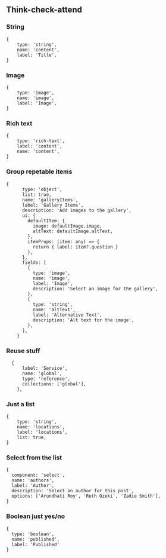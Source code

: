 ## Think-check-attend

### String

```
{
    type: 'string',
    name: 'content',
    label: 'Title',
}
```

### Image

```
{
    type: 'image',
    name: 'image',
    label: 'Image',
}
```

### Rich text

```
{
    type: 'rich-text',
    label: 'content',
    name: 'content',
}
```

### Group repetable items

```
{
      type: 'object',
      list: true,
      name: 'galleryItems',
      label: 'Gallery Items',
      description: 'Add images to the gallery',
      ui: {
        defaultItem: {
          image: defaultImage.image,
          altText: defaultImage.altText,
        },
        itemProps: (item: any) => {
          return { label: item?.question }
        },
      },
      fields: [
        {
          type: 'image',
          name: 'image',
          label: 'Image',
          description: 'Select an image for the gallery',
        },
        {
          type: 'string',
          name: 'altText',
          label: 'Alternative Text',
          description: 'Alt text for the image',
        },
      ],
    }

```

### Reuse stuff

```
  {
      label: 'Service',
      name: 'global',
      type: 'reference',
      collections: ['global'],
    },
```

### Just a list

```
{
    type: 'string',
    name: 'locations',
    label: 'locations',
    list: true,
}
```

### Select from the list

```
{
  component: 'select',
  name: 'authors',
  label: 'Author',
  description: 'Select an author for this post',
  options: ['Arundhati Roy', 'Ruth Ozeki', 'Zadie Smith'],
}
```

### Boolean just yes/no

```
{
  type: 'boolean',
  name: 'published',
  label: 'Published'
}
```
